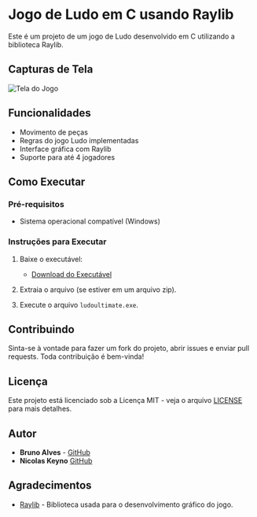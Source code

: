 # Jogo de Ludo em C usando Raylib

Este é um projeto de um jogo de Ludo desenvolvido em C utilizando a biblioteca Raylib.

## Capturas de Tela

![Tela do Jogo](path/to/screenshot.png)

## Funcionalidades

- Movimento de peças
- Regras do jogo Ludo implementadas
- Interface gráfica com Raylib
- Suporte para até 4 jogadores

## Como Executar

### Pré-requisitos

- Sistema operacional compatível (Windows)

### Instruções para Executar

1. Baixe o executável:
   - [Download do Executável](link-para-download-do-executavel)

2. Extraia o arquivo (se estiver em um arquivo zip).

3. Execute o arquivo `ludoultimate.exe`.


## Contribuindo

Sinta-se à vontade para fazer um fork do projeto, abrir issues e enviar pull requests. Toda contribuição é bem-vinda!

## Licença

Este projeto está licenciado sob a Licença MIT - veja o arquivo [LICENSE](LICENSE) para mais detalhes.

## Autor

- **Bruno Alves** - [GitHub](https://github.com/briwno)
- **Nicolas Keyno** [GitHub](https://github.com/nicolaskeyno)

## Agradecimentos

- [Raylib](https://www.raylib.com/) - Biblioteca usada para o desenvolvimento gráfico do jogo.


